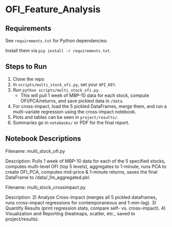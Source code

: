 # OFI_Feature_Analysis

## Requirements
See `requirements.txt` for Python dependencies:

Install them via `pip install -r requirements.txt`.

## Steps to Run
1. Clone the repo
2. In `scripts/multi_stock_ofi.py`, set your `API_KEY`.
3. Run `python scripts/multi_stock_ofi.py`.
   - This will pull 1 week of MBP-10 data for each stock, compute OFI/PCA/returns, and save pickled data in `/data`.
4. For cross-impact, load the 5 pickled DataFrames, merge them, and run a multi-variate regression using the cross-impact notebook.
5. Plots and tables can be seen in `project/results/`.
6. Summaries go in `notebooks/` or PDF for the final report.

## Notebook Descriptions

Filename: multi_stock_ofi.py

Description:
  Pulls 1 week of MBP-10 data for each of the 5 specified stocks,
  computes multi-level OFI (top 5 levels), aggregates to 1-minute,
  runs PCA to create OFI_PCA, computes mid-price & 1-minute returns,
  saves the final DataFrame to /data/<symbol>_1m_aggregated.pkl.

Filename: multi_stock_crossimpact.py

Description:
  2) Analyze Cross-Impact (merges all 5 pickled dataframes,
     runs cross-impact regressions for contemporaneous
     and 1-min-lag).
  3) Quantify Results (print regression stats, compare self-
     vs. cross-impact).
  4) Visualization and Reporting (heatmaps, scatter, etc.,
     saved to project/results).
